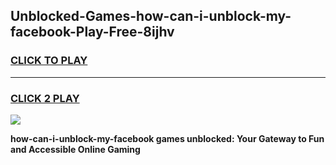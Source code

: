 
## Unblocked-Games-how-can-i-unblock-my-facebook-Play-Free-8ijhv
<h3>
<a href="https://premium76.site?title=how-can-i-unblock-my-facebook&ref=21A">CLICK TO PLAY</a></h3>
<hr>

<h3>
<a href="https://premium76.site?title=how-can-i-unblock-my-facebook&ref=21A">CLICK 2 PLAY</a>
  
</h3>

<a href="https://premium76.site?title=how-can-i-unblock-my-facebook&ref=21A"><img src="https://clearcache.store/games.png"></a>


**how-can-i-unblock-my-facebook games unblocked: Your Gateway to Fun and Accessible Online Gaming**
